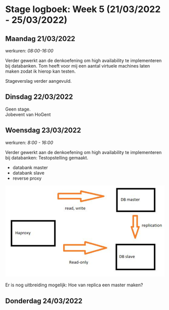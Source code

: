 # Stage logboek: Week 5 (21/03/2022 - 25/03/2022)

## Maandag 21/03/2022

werkuren: _08:00-16:00_

Verder gewerkt aan de denkoefening om high availability te implementeren bij databanken. Tom heeft voor mij een aantal virtuele machines laten maken zodat ik hierop kan testen.

Stageverslag verder aangevuld.

## Dinsdag 22/03/2022

Geen stage.  
Jobevent van HoGent

## Woensdag 23/03/2022

werkuren: _8:00 - 16:00_

Verder gewerkt aan de denkoefening om high availability te implementeren bij databanken: Testopstelling gemaakt.

- databank master
- databank slave
- reverse proxy

![netwerk diagram](../notes/img/networkdiagram_db_replication.JPG)

Er is nog uitbreiding mogelijk: Hoe van replica een master maken?

## Donderdag 24/03/2022
